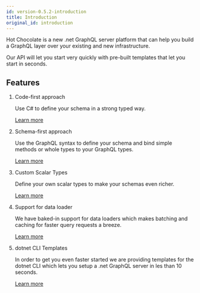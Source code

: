 ```yaml
---
id: version-0.5.2-introduction
title: Introduction
original_id: introduction
---
```


Hot Chocolate is a new .net GraphQL server platform that can help you build a GraphQL layer over your existing and new infrastructure.

Our API will let you start very quickly with pre-built templates that let you start in seconds.

## Features

1. Code-first approach

    Use C# to define your schema in a strong typed way.

    [Learn more](code-first.md)

1. Schema-first approach

    Use the GraphQL syntax to define your schema and bind simple methods or whole types to your GraphQL types.

    [Learn more](schema-first.md)

1. Custom Scalar Types

    Define your own scalar types to make your schemas even richer.

    [Learn more](custom-scalar-types.md)

1. Support for data loader

    We have baked-in support for data loaders which makes batching and caching for faster query requests a breeze.

    [Learn more](dataloaders.md)

1. dotnet CLI Templates

    In order to get you even faster started we are providing templates for the dotnet CLI which lets you setup a .net GraphQL server in les than 10 seconds.

    [Learn more](dotnet-cli.md)
